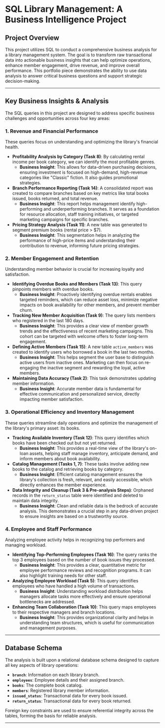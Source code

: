 # SQL Library Management: A Business Intelligence Project

## Project Overview

This project utilizes SQL to conduct a comprehensive business analysis for a library management system. The goal is to transform raw transactional data into actionable business insights that can help optimize operations, enhance member engagement, drive revenue, and improve overall performance. This portfolio piece demonstrates the ability to use data analysis to answer critical business questions and support strategic decision-making.

---

## Key Business Insights & Analysis

The SQL queries in this project are designed to address specific business challenges and opportunities across four key areas:

### 1. Revenue and Financial Performance

These queries focus on understanding and optimizing the library's financial health.

*   **Profitability Analysis by Category (Task 8)**: By calculating rental income per book category, we can identify the most profitable genres.
    *   **Business Insight**: This allows for data-driven purchasing decisions, ensuring investment is focused on high-demand, high-revenue categories like "Classic" fiction. It also guides promotional strategies.
*   **Branch Performance Reporting (Task 14)**: A consolidated report was created to compare branches based on key metrics like total books issued, books returned, and total revenue.
    *   **Business Insight**: This report helps management identify high-performing and underperforming branches. It serves as a foundation for resource allocation, staff training initiatives, or targeted marketing campaigns for specific branches.
*   **Pricing Strategy Analysis (Task 11)**: A new table was generated to segment premium books (rental price > $7).
    *   **Business Insight**: This segmentation helps in analyzing the performance of high-price items and understanding their contribution to revenue, informing future pricing strategies.

### 2. Member Engagement and Retention

Understanding member behavior is crucial for increasing loyalty and satisfaction.

*   **Identifying Overdue Books and Members (Task 13)**: This query pinpoints members with overdue books.
    *   **Business Insight**: Proactively identifying overdue rentals enables targeted reminders, which can reduce asset loss, minimize negative impacts on book availability for other members, and prevent member churn.
*   **Tracking New Member Acquisition (Task 9)**: The query lists members who registered in the last 180 days.
    *   **Business Insight**: This provides a clear view of member growth trends and the effectiveness of recent marketing campaigns. This cohort can be targeted with welcome offers to foster long-term engagement.
*   **Defining Active Members (Task 15)**: A new table `active_members` was created to identify users who borrowed a book in the last two months.
    *   **Business Insight**: This helps segment the user base to distinguish active users from inactive ones. Marketing can then focus on re-engaging the inactive segment and rewarding the loyal, active members.
*   **Maintaining Data Accuracy (Task 2)**: This task demonstrates updating member information.
    *   **Business Insight**: Accurate member data is fundamental for effective communication and personalized service, directly impacting member satisfaction.

### 3. Operational Efficiency and Inventory Management

These queries streamline daily operations and optimize the management of the library's primary asset: its books.

*   **Tracking Available Inventory (Task 12)**: This query identifies which books have been checked out but not yet returned.
    *   **Business Insight**: This provides a real-time view of the library's on-loan assets, helping staff manage inventory, anticipate demand, and inform members about book availability.
*   **Catalog Management (Tasks 1, 7)**: These tasks involve adding new books to the catalog and retrieving books by category.
    *   **Business Insight**: Efficient catalog management ensures the library's collection is fresh, relevant, and easily accessible, which directly enhances the member experience.
*   **Data Integrity and Cleanup (Task 3 & Pre-analysis Steps)**: Orphaned records in the `return_status` table were identified and deleted to maintain data integrity.
    *   **Business Insight**: Clean and reliable data is the bedrock of accurate analysis. This demonstrates a crucial step in any data-driven project to ensure insights are based on a trustworthy source.

### 4. Employee and Staff Performance

Analyzing employee activity helps in recognizing top performers and managing workload.

*   **Identifying Top-Performing Employees (Task 16)**: The query ranks the top 3 employees based on the number of book issues they processed.
    *   **Business Insight**: This provides a clear, quantitative metric for employee performance reviews and recognition programs. It can also highlight training needs for other staff.
*   **Analyzing Employee Workload (Task 5)**: This query identifies employees who have handled a high volume of transactions.
    *   **Business Insight**: Understanding workload distribution helps managers allocate tasks more effectively and ensure operational bottlenecks are addressed.
*   **Enhancing Team Collaboration (Task 10)**: This query maps employees to their respective managers and branch locations.
    *   **Business Insight**: This provides organizational clarity and helps in understanding team structures, which is useful for communication and management purposes.

---

## Database Schema

The analysis is built upon a relational database schema designed to capture all key aspects of library operations:

*   **`branch`**: Information on each library branch.
*   **`employees`**: Employee details and their assigned branch.
*   **`books`**: The complete book catalog.
*   **`members`**: Registered library member information.
*   **`issued_status`**: Transactional data for every book issued.
*   **`return_status`**: Transactional data for every book returned.

Foreign key constraints are used to ensure referential integrity across the tables, forming the basis for reliable analysis.

---
